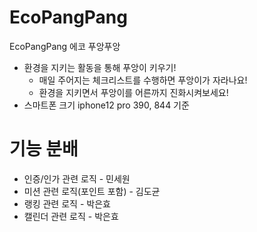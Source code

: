 # EcoPangPang
EcoPangPang 에코 푸앙푸앙

- 환경을 지키는 활동을 통해 푸앙이 키우기!
  - 매일 주어지는 체크리스트를 수행하면 푸앙이가 자라나요!
  - 환경을 지키면서 푸앙이를 어른까지 진화시켜보세요!
- 스마트폰 크기 iphone12 pro 390, 844 기준

# 기능 분배
- 인증/인가 관련 로직 - 민세원
- 미션 관련 로직(포인트 포함) - 김도균
- 랭킹 관련 로직 - 박은효
- 캘린더 관련 로직 - 박은효
